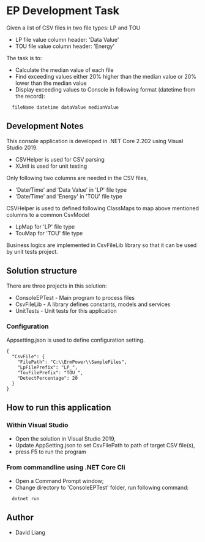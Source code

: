 ﻿# EP Development Task 

Given a list of CSV files in two file types: LP and TOU
* LP file value column header: 'Data Value'
* TOU file value column header: 'Energy'

The task is to:

* Calculate the median value of each file
* Find exceeding values either 20% higher than the median value or 20% lower than the median value
* Display exceeding values to Console in following format (datetime from the record):
```
  fileName datetime dataValue medianValue 
```

## Development Notes

This console application is developed in .NET Core 2.202 using Visual Studio 2019.
* CSVHelper is used for CSV parsing  
* XUnit is used for unit testing

Only following two columns are needed in the CSV files, 
* 'Date/Time' and 'Data Value' in 'LP' file type
* 'Date/Time' and 'Energy' in 'TOU' file type

CSVHelper is used to defined following ClassMaps to map above mentioned columns to a common CsvModel
* LpMap for 'LP' file type 
* TouMap for 'TOU' file type 

Business logics are implemented in CsvFileLib library so that it can be used by unit tests project.

## Solution structure

There are three projects in this solution:
* ConsoleEPTest - Main program to process files
* CsvFileLib - A library defines constants, models and services 
* UnitTests - Unit tests for this application

### Configuration

Appsetting.json is used to define configuration setting.
```
{
  "CsvFile": {
    "FilePath": "C:\\ErmPower\\SampleFiles",
    "LpFilePrefix": "LP_",
    "TouFilePrefix": "TOU_",
    "DetectPercentage": 20
  }
}
```

## How to run this application

### Within Visual Studio 
* Open the solution in Visual Studio 2019, 
* Update AppSetting.json to set CsvFilePath to path of target CSV file(s),
* press F5 to run the program

### From commandline using .NET Core Cli
* Open a Command Prompt window;
* Change directory to 'ConsoleEPTest' folder, run following command: 
```
  dotnet run
```

## Author

* David Liang
